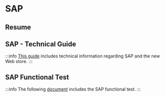 # SAP

## Resume

## SAP - Technical Guide

:::info
[This guide](/img/Guia_Tecnica_Tienda_Cenabast_V2-1.docx) includes technical information regarding SAP and the new Web store.
:::


## SAP Functional Test

:::info
The following [document](/img/Pruebas_Integrales_Tienda_CENABAST-V3_2024.docx) includes the SAP functional test. 
:::